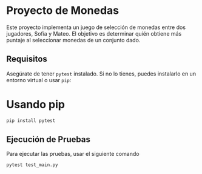 # Proyecto de Monedas

Este proyecto implementa un juego de selección de monedas entre dos jugadores, Sofia y Mateo. El objetivo es determinar quién obtiene más puntaje al seleccionar monedas de un conjunto dado.

## Requisitos

Asegúrate de tener `pytest` instalado. Si no lo tienes, puedes instalarlo en un entorno virtual o usar `pip`:

# Usando pip
```bash
pip install pytest
```

## Ejecución de Pruebas
Para ejecutar las pruebas, usar el siguiente comando
```bash
pytest test_main.py
```